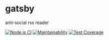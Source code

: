 # gatsby
anti-social rss reader


[![Node.js CI](https://github.com/d-line/gatsby/actions/workflows/node.js.yml/badge.svg)](https://github.com/d-line/gatsby/actions/workflows/node.js.yml)
[![Maintainability](https://api.codeclimate.com/v1/badges/d7ae7d14af65e0c85977/maintainability)](https://codeclimate.com/github/d-line/gatsby/maintainability)
[![Test Coverage](https://api.codeclimate.com/v1/badges/d7ae7d14af65e0c85977/test_coverage)](https://codeclimate.com/github/d-line/gatsby/test_coverage)
